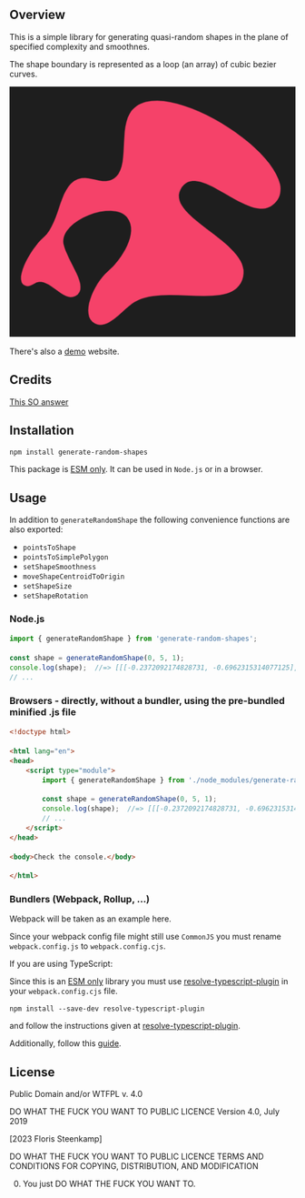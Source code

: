 ## Overview

This is a simple library for generating quasi-random shapes in the plane of
specified complexity and smoothnes.

The shape boundary is represented as a loop (an array) of cubic bezier curves.

![Some random shape generated by this library](https://github.com/FlorisSteenkamp/Generate-Random-Shapes/blob/master/random-shape.png)

There's also a [demo](https://github.com/FlorisSteenkamp/random-shapes-website) website.

## Credits
[This SO answer](https://stackoverflow.com/questions/8997099/algorithm-to-generate-random-2d-polygon/9008916#9008916)

## Installation
```cli
npm install generate-random-shapes
```

This package is [ESM only](https://gist.github.com/sindresorhus/a39789f98801d908bbc7ff3ecc99d99c).
It can be used in `Node.js` or in a browser.

## Usage

In addition to `generateRandomShape` the following convenience functions are also exported:

* `pointsToShape`
* `pointsToSimplePolygon`
* `setShapeSmoothness`
* `moveShapeCentroidToOrigin`
* `setShapeSize`
* `setShapeRotation`

### Node.js
```js
import { generateRandomShape } from 'generate-random-shapes';

const shape = generateRandomShape(0, 5, 1);
console.log(shape);  //=> [[[-0.2372092174828731, -0.6962315314077125], [-0.444758140717...
// ...
```

### Browsers - directly, without a bundler, using the pre-bundled minified .js file

```html
<!doctype html>

<html lang="en">
<head>
    <script type="module">
        import { generateRandomShape } from './node_modules/generate-random-shapes/browser/index.min.js';

        const shape = generateRandomShape(0, 5, 1);
        console.log(shape);  //=> [[[-0.2372092174828731, -0.6962315314077125], [-0.444758140717...
        // ...
    </script>
</head>

<body>Check the console.</body>

</html>
```

### Bundlers (Webpack, Rollup, ...)

Webpack will be taken as an example here. 

Since your webpack config file might still use `CommonJS` you must rename 
`webpack.config.js` to `webpack.config.cjs`.

If you are using TypeScript:

Since this is an [ESM only](https://gist.github.com/sindresorhus/a39789f98801d908bbc7ff3ecc99d99c)
library you must use [resolve-typescript-plugin](https://www.npmjs.com/package/resolve-typescript-plugin) 
in your `webpack.config.cjs` file.

```cli
npm install --save-dev resolve-typescript-plugin
```

and follow the instructions given at [resolve-typescript-plugin](https://www.npmjs.com/package/resolve-typescript-plugin).

Additionally, follow this [guide](https://gist.github.com/sindresorhus/a39789f98801d908bbc7ff3ecc99d99c#how-can-i-make-my-typescript-project-output-esm).


## License
Public Domain and/or WTFPL v. 4.0

DO WHAT THE FUCK YOU WANT TO PUBLIC LICENCE
Version 4.0, July 2019

[2023 Floris Steenkamp]

DO WHAT THE FUCK YOU WANT TO PUBLIC LICENCE
TERMS AND CONDITIONS FOR COPYING, DISTRIBUTION, AND MODIFICATION

0. You just DO WHAT THE FUCK YOU WANT TO.